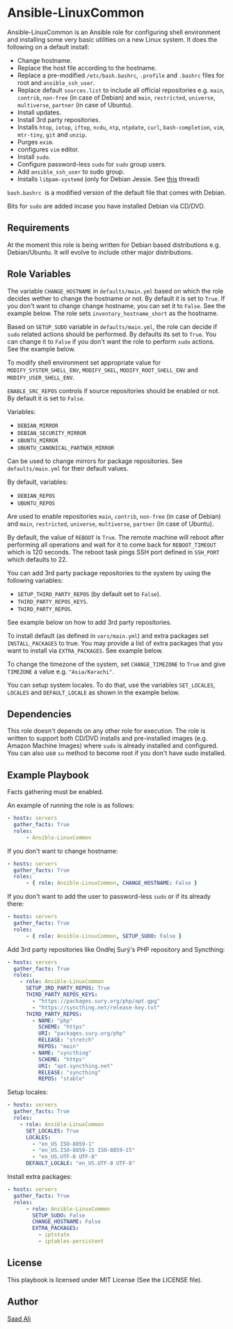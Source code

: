# **Ansible-LinuxCommon**

Ansible-LinuxCommon is an Ansible role for configuring shell environment and installing some very basic utilities on a new Linux system. It does the following on a default install:
* Change hostname.
* Replace the host file according to the hostname.
* Replace a pre-modified `/etc/bash.bashrc`, `.profile` and `.bashrc` files for root and `ansible_ssh_user`.
* Replace default `sources.list` to include all official repositories e.g. `main`, `contrib`, `non-free` (in case of Debian) and `main`, `restricted`, `universe`, `multiverse`, `partner` (in case of Ubuntu).
* Install updates.
* Install 3rd party repositories.
* Installs `htop`, `iotop`, `iftop`, `ncdu`, `ntp`, `ntpdate`, `curl`, `bash-completion`, `vim`, `mtr-tiny`, `git` and `unzip`.
* Purges `exim`.
* configures `vim` editor.
* Install `sudo`.
* Configure password-less `sudo` for `sudo` group users.
* Add `ansible_ssh_user` to sudo group.
* Installs `libpam-systemd` (only for Debian Jessie. See [this](https://serverfault.com/questions/706475/ssh-sessions-hang-on-shutdown-reboot) thread)

`bash.bashrc `is a modified version of the default file that comes with Debian.

Bits for `sudo` are added incase you have installed Debian via CD/DVD.

## **Requirements**

At the moment this role is being written for Debian based distributions e.g. Debian/Ubuntu. It will evolve to include other major distributions.

## **Role Variables**

The variable `CHANGE_HOSTNAME` in `defaults/main.yml` based on which the role decides wether to change the hostname or not. By default it is set to `True`. If you don't want to change change hostname, you can set it to `False`. See the example below. The role sets `inventory_hostname_short` as the hostname.

Based on `SETUP_SUDO` variable in `defaults/main.yml`, the role can decide if `sudo` related actions should be performed. By defaults its set to `True`. You can change it to `False` if you don't want the role to perform `sudo` actions. See the example below.

To modify shell environment set appropriate value for `MODIFY_SYSTEM_SHELL_ENV`, `MODIFY_SKEL`, `MODIFY_ROOT_SHELL_ENV` and `MODIFY_USER_SHELL_ENV`.

`ENABLE_SRC_REPOS` controls if source repositories should be enabled or not. By default it is set to `False`.

Variables:
* `DEBIAN_MIRROR`
* `DEBIAN_SECURITY_MIRROR`
* `UBUNTU_MIRROR`
* `UBUNTU_CANONICAL_PARTNER_MIRROR`

Can be used to change mirrors for package repositories. See `defaults/main.yml` for their default values.

By default, variables:
* `DEBIAN_REPOS`
* `UBUNTU_REPOS`

Are used to enable repositories `main`, `contrib`, `non-free` (in case of Debian) and `main`, `restricted`, `universe`, `multiverse`, `partner` (in case of Ubuntu).

By default, the value of `REBOOT` is `True`. The remote machine will reboot after performing all operations and wait for it to come back for `REBOOT_TIMEOUT` which is 120 seconds. The reboot task pings SSH port defined in `SSH_PORT` which defaults to 22.

You can add 3rd party package repositories to the system by using the following variables:
* `SETUP_THIRD_PARTY_REPOS` (by default set to `False`).
* `THIRD_PARTY_REPOS_KEYS`.
* `THIRD_PARTY_REPOS`.

See example below on how to add 3rd party repositories.

To install default (as defined in `vars/main.yml`) and extra packages set `INSTALL_PACKAGES` to true. You may provide a list of extra packages that you want to install via `EXTRA_PACKAGES`. See example below.

To change the timezone of the system, set `CHANGE_TIMEZONE` to `True` and give `TIMEZONE` a value e.g. `"Asia/Karachi"`.

You can setup system locales. To do that, use the variables `SET_LOCALES`, `LOCALES` and `DEFAULT_LOCALE` as shown in the example below.

## **Dependencies**

This role doesn't depends on any other role for execution. The role is written to support both CD/DVD installs and pre-installed images (e.g. Amazon Machine Images) where `sudo` is already installed and configured. You can also use `su` method to become root if you don't have sudo installed.

## **Example Playbook**

Facts gathering must be enabled.

An example of running the role is as follows:
```yml
- hosts: servers
  gather_facts: True
  roles:
      - Ansible-LinuxCommon
```
If you don't want to change hostname:
```yml
- hosts: servers
  gather_facts: True
  roles:
      - { role: Ansible-LinuxCommon, CHANGE_HOSTNAME: False }
```
If you don't want to add the user to password-less `sudo` or if its already there:
```yml
- hosts: servers
  gather_facts: True
  roles:
      - { role: Ansible-LinuxCommon, SETUP_SUDO: False }
```
Add 3rd party repositories like Ondřej Surý's PHP repository and Syncthing:
```yml
- hosts: servers
  gather_facts: True
  roles:
    - role: Ansible-LinuxCommon
      SETUP_3RD_PARTY_REPOS: True
      THIRD_PARTY_REPOS_KEYS:
        - "https://packages.sury.org/php/apt.gpg"
        - "https://syncthing.net/release-key.txt"
      THIRD_PARTY_REPOS:
        - NAME: "php"
          SCHEME: "https"
          URI: "packages.sury.org/php"
          RELEASE: "stretch"
          REPOS: "main"
        - NAME: "syncthing"
          SCHEME: "https"
          URI: "apt.syncthing.net"
          RELEASE: "syncthing"
          REPOS: "stable"
```
Setup locales:
```yml
- hosts: servers
  gather_facts: True
  roles:
    - role: Ansible-LinuxCommon
      SET_LOCALES: True
      LOCALES:
        - "en_US ISO-8859-1"
        - "en_US.ISO-8859-15 ISO-8859-15"
        - "en_US.UTF-8 UTF-8"
      DEFAULT_LOCALE: "en_US.UTF-8 UTF-8"
```
Install extra packages:
```yml
- hosts: servers
  gather_facts: True
  roles:
      - role: Ansible-LinuxCommon
        SETUP_SUDO: False
        CHANGE_HOSTNAME: False
        EXTRA_PACKAGES:
          - iptstate
          - iptables-persistent
```
## **License**

This playbook is licensed under MIT License (See the LICENSE file).

## **Author**

[Saad Ali](https://github.com/nixknight)
